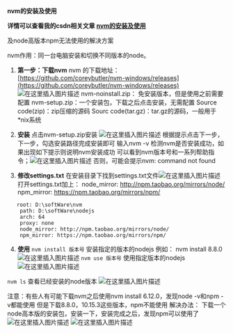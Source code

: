 **nvm的安装及使用**


**详情可以查看我的csdn相关文章 [nvm的安装及使用](https://blog.csdn.net/lyxgoodLucky/article/details/94567949?spm=1001.2014.3001.5501)**

及node高版本npm无法使用的解决方案

nvm作用：同一台电脑安装和切换不同版本的node。

 1. **第一步：下载nvm**
        nvm 的下载地址：[https://github.com/coreybutler/nvm-windows/releases](https://github.com/coreybutler/nvm-windows/releases) 
        ![在这里插入图片描述](https://img-blog.csdnimg.cn/20190703144238353.png?x-oss-process=image/watermark,type_ZmFuZ3poZW5naGVpdGk,shadow_10,text_aHR0cHM6Ly9ibG9nLmNzZG4ubmV0L2x5eGdvb2RMdWNreQ==,size_16,color_FFFFFF,t_70)    	nvm-noinstall.zip： 免安装版本，但是使用之前需要配置
		nvm-setup.zip：一个安装包，下载之后点击安装，无需配置
		Source code(zip)：zip压缩的源码
		Sourc code(tar.gz)：tar.gz的源码，一般用于*nix系统
      
 2. **安装**
      点击nvm-setup.zip安装
       ![在这里插入图片描述](https://img-blog.csdnimg.cn/20190703144337844.png?x-oss-process=image/watermark,type_ZmFuZ3poZW5naGVpdGk,shadow_10,text_aHR0cHM6Ly9ibG9nLmNzZG4ubmV0L2x5eGdvb2RMdWNreQ==,size_16,color_FFFFFF,t_70) 
      根据提示点击下一步，下一步，勾选安装路径完成安装即可
      输入nvm -v 检测nvm是否安装成功，如果出现如下提示则说明nvm安装成功
      可以看到nvm版本号和一系列帮助指令；![在这里插入图片描述](https://img-blog.csdnimg.cn/20190703144801468.png?x-oss-process=image/watermark,type_ZmFuZ3poZW5naGVpdGk,shadow_10,text_aHR0cHM6Ly9ibG9nLmNzZG4ubmV0L2x5eGdvb2RMdWNreQ==,size_16,color_FFFFFF,t_70)
      否则，可能会提示nvm: command not found
 3. **修改settings.txt**
 	在安装目录下找到settings.txt文件![在这里插入图片描述](https://img-blog.csdnimg.cn/20190703145018205.png?x-oss-process=image/watermark,type_ZmFuZ3poZW5naGVpdGk,shadow_10,text_aHR0cHM6Ly9ibG9nLmNzZG4ubmV0L2x5eGdvb2RMdWNreQ==,size_16,color_FFFFFF,t_70)
 打开settings.txt加上：
node_mirror: http://npm.taobao.org/mirrors/node/
npm_mirror: https://npm.taobao.org/mirrors/npm/

  

```
   root: D:\softWare\nvm 
    path: D:\softWare\nodejs 
    arch: 64 
    proxy: none
    node_mirror: http://npm.taobao.org/mirrors/node/
    npm_mirror: https://npm.taobao.org/mirrors/npm/
```

 
 4. **使用**
 `nvm install 版本号` 安装指定的版本的nodejs
 例如：
    nvm install 8.8.0
    ![在这里插入图片描述](https://img-blog.csdnimg.cn/20190703152912565.png?x-oss-process=image/watermark,type_ZmFuZ3poZW5naGVpdGk,shadow_10,text_aHR0cHM6Ly9ibG9nLmNzZG4ubmV0L2x5eGdvb2RMdWNreQ==,size_16,color_FFFFFF,t_70)
 `nvm use 版本号` 使用指定版本的nodejs
![在这里插入图片描述](https://img-blog.csdnimg.cn/20190703152932818.png)

  `nvm ls` 查看已经安装的node版本
  ![在这里插入图片描述](https://img-blog.csdnimg.cn/2019070315300567.png)

注意：有些人有可能下载nvm之后使用nvm install 6.12.0，发现node -v和npm -v都能使用
但是下载8.8.0，10.15.3这些版本，npm不能使用
解决办法：
下载一个node高本版的安装包，安装一下，安装完成之后，发现npm可以使用了
![在这里插入图片描述](https://img-blog.csdnimg.cn/20190703153222215.png)
 ![在这里插入图片描述](https://img-blog.csdnimg.cn/20190703153514245.png)

